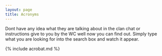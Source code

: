 ```yaml
---
layout: page
title: Acronyms
---
```

<p class="message">
Dont have any idea what they are talking about in the clan chat or instructions give to you by the WC well now you can find out.
Simply type what you are looking for into the search box and watch it appear.
</p>

{% include acrobat.md %}


